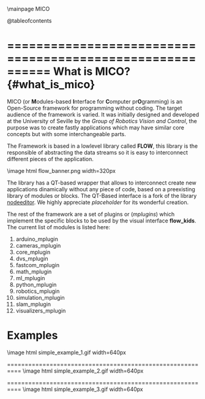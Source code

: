 \mainpage MICO 

@tableofcontents

==========================================================
What is MICO? {#what_is_mico}
==========================================================

MICO (or <b>M</b>odules-based <b>I</b>nterface for <b>C</b>omputer pr<b>O</b>gramming) is an Open-Source framework for programming without coding. The target audience of the framework is varied. It was initially designed and developed at the University of Seville by the <em>Group of Robotics Vision and Control</em>, the purpose was to create fastly applications which may have similar core concepts but with some interchangeable parts. 


The Framework is based in a lowlevel library called <b>FLOW</b>, this library is the responsible of abstracting the data streams so it is easy to interconnect different pieces of the application.

\image html flow_banner.png width=320px

The library has a QT-based wrapper that allows to interconnect create new applications dinamically without any piece of code, based on a preexisting library of modules or blocks. The QT-Based interface is a fork of the library [nodeeditor](https://github.com/paceholder/nodeeditor). We highly appreciate <em>placeholder</em> for its wonderful creation.

The rest of the framework are a set of plugins or (<em>mplugins</em>) which implement the specific blocks to be used by the visual interface <b>flow_kids</b>. The current list of modules is listed here:

1. arduino_mplugin
2. cameras_mplugin
3. core_mplugin
4. dvs_mplugin
5. fastcom_mplugin
6. math_mplugin
7. ml_mplugin
8. python_mplugin
9. robotics_mplugin
10. simulation_mplugin
11. slam_mplugin
12. visualizers_mplugin


Examples
==========================================================

\image html simple_example_1.gif width=640px

==========================================================
\image html simple_example_2.gif width=640px

==========================================================
\image html simple_example_3.gif width=640px